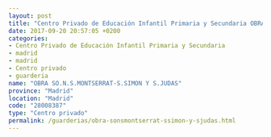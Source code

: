```yaml
---
layout: post
title: "Centro Privado de Educación Infantil Primaria y Secundaria OBRA SO.N.S.MONTSERRAT-S.SIMON Y S.JUDAS"
date: 2017-09-20 20:57:05 +0200
categories:
- Centro Privado de Educación Infantil Primaria y Secundaria
- madrid
- madrid
- Centro privado
- guarderia
name: "OBRA SO.N.S.MONTSERRAT-S.SIMON Y S.JUDAS"
province: "Madrid"
location: "Madrid"
code: "28008387"
type: "Centro privado"
permalink: /guarderias/obra-sonsmontserrat-ssimon-y-sjudas.html
---
```

